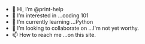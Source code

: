 - 👋 Hi, I’m @print-help
- 👀 I’m interested in ...coding 101
- 🌱 I’m currently learning ...Python
- 💞️ I’m looking to collaborate on ...I'm not yet worthy.
- 📫 How to reach me ...on this site.

<!---
print-help/print-help is a ✨ special ✨ repository because its `README.md` (this file) appears on your GitHub profile.
You can click the Preview link to take a look at your changes.
--->
